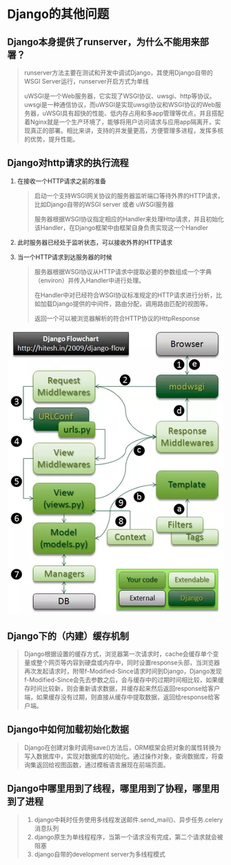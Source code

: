 # Django的其他问题

## Django本身提供了runserver，为什么不能用来部署？

> runserver方法主要在测试和开发中调试Django，其使用Django自带的WSGI Server运行，runserver开启方式为单线
>
> uWSGI是一个Web服务器，它实现了WSGI协议、uwsgi、http等协议。uwsgi是一种通信协议，而uWSGI是实现uwsgi协议和WSGI协议的Web服务器，uWSGI具有超快的性能、低内存占用和多app管理等优点，并且搭配着Nginx就是一个生产环境了，能够将用户访问请求与应用app隔离开，实现真正的部署。相比来讲，支持的并发量更高，方便管理多进程，发挥多核的优势，提升性能。

## Django对http请求的执行流程

1. 在接收一个HTTP请求之前的准备

   > 启动一个支持WSGI网关协议的服务器监听端口等待外界的HTTP请求，比如Django自带的WSGI server 或者 uWSGI服务器
   >
   > 服务器根据WSGI协议指定相应的Handler来处理Http请求，并且初始化该Handler，在Django框架中由框架自身负责实现这一个Handler

2. 此时服务器已经处于监听状态，可以接收外界的HTTP请求
3. 当一个HTTP请求到达服务器的时候

   > 服务器根据WSGI协议从HTTP请求中提取必要的参数组成一个字典（environ）并传入Handler中进行处理。
   >
   > 在Handler中对已经符合WSGI协议标准规定的HTTP请求进行分析，比如加载Django提供的中间件，路由分配，调用路由匹配的视图等。
   >
   > 返回一个可以被浏览器解析的符合HTTP协议的HttpResponse

![Django&#x5BF9;http&#x8BF7;&#x6C42;&#x7684;&#x6267;&#x884C;&#x6D41;&#x7A0B;](../../.gitbook/assets/image%20%2837%29.png)

## Django下的（内建）缓存机制

> Django根据设置的缓存方式，浏览器第一次请求时，cache会缓存单个变量或整个网页等内容到硬盘或内存中，同时设置response头部，当浏览器再次发起请求时，附带f-Modified-Since请求时间到Django，Django发现f-Modified-Since会先去参数之后，会与缓存中的过期时间相比较，如果缓存时间比较新，则会重新请求数据，并缓存起来然后返回response给客户端，如果缓存没有过期，则直接从缓存中提取数据，返回给response给客户端。

## Django中如何加载初始化数据

> Django在创建对象时调用save\(\)方法后，ORM框架会把对象的属性转换为写入数据库中，实现对数据库的初始化。通过操作对象，查询数据库，将查询集返回给视图函数，通过模板语言展现在前端页面。

## Django中哪里用到了线程，哪里用到了协程，哪里用到了进程

> 1. django中耗时任务使用多线程发送邮件.send\_mail\(\)、异步任务.celery消息队列
> 2. django原生为单线程程序，当第一个请求没有完成，第二个请求就会被阻塞
> 3. django自带的development server为多线程模式

